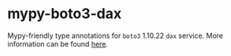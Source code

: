 # mypy-boto3-dax

Mypy-friendly type annotations for `boto3` 1.10.22 `dax` service.
More information can be found [here](https://github.com/vemel/mypy_boto3).